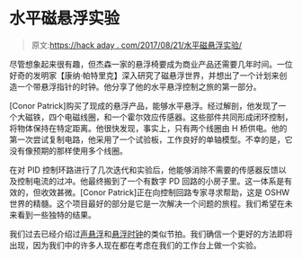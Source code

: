 # 水平磁悬浮实验

> 原文:[https://hack aday . com/2017/08/21/水平磁悬浮实验/](https://hackaday.com/2017/08/21/horizontal-magnetic-levitation-experiments/)

尽管想象起来很有趣，但杰森一家的悬浮椅要成为商业产品还需要几年时间。一位好奇的发明家【康纳·帕特里克】深入研究了磁悬浮世界，并想出了一个计划来创造一个带悬浮指针的时钟。他分享了他的水平悬浮控制之旅的第一部分。

[Conor Patrick]购买了现成的悬浮产品，能够水平悬浮。经过解剖，他发现了一个大磁铁，四个电磁线圈，和一个霍尔效应传感器。这些部件共同形成闭环控制，将物体保持在特定距离。他很快发现，事实上，只有两个线圈由 H 桥供电。他的第一次尝试复制电路，他采用了一个试验板，工作良好的单轴模型。不幸的是，它没有像预期的那样使用多个线圈。

在对 PID 控制环路进行了几次迭代和实验后，他能够消除不需要的传感器反馈以及控制电流的过冲。他最终搬到了一个有数字 PD 回路的小房子里。这一体系是有效的，但收效甚微。[Conor Patrick]正在向控制回路专家寻求帮助，这是 OSHW 世界的精髓。这个项目最好的部分是它是一次解决一个问题的旅程。我们希望在未来看到一些独特的结果。

我们过去已经介绍过[声悬浮](http://hackaday.com/2017/01/05/acoustic-levitation-with-a-twist/)和[悬浮时钟](http://hackaday.com/2017/02/26/howd-they-do-it-levitating-orb-clock/)的类似节拍。我们确信一个更好的方法即将出现，因为我们中的许多人现在都在考虑在我们的工作台上做一个实验。